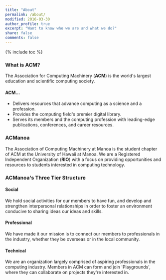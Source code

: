 ```yaml
---
title: "About"
permalink: /about/
modified: 2016-03-30
author_profile: true
excerpt: "Want to know who we are and what we do?"
share: false
comments: false
---
```


{% include toc %}

### What is ACM?

The Association for Computing Machinery (**ACM**) is the world's largest education and scientific computing society.

#### ACM...
* Delivers resources that advance computing as a science and a profession.
* Provides the computing field's premier digital library.
* Serves its members and the computing profession with leading-edge publications, conferences, and career resources.

### ACManoa

The Association of Computing Machinery at Manoa is the student chapter of ACM at the University of Hawaii at Manoa. We are a Registered Independent Organization (**RIO**) with a focus on providing opportunities and resources to students interested in computing technology.


### ACManoa's Three Tier Structure

#### Social

We hold social activities for our members to have fun, and develop and strengthen interpersonal relationships in order to foster an environment conducive to sharing ideas our ideas and skills.


#### Professional

We have made it our mission is to connect our members to professionals in the industry, whether they be overseas or in the local community.


#### Technical

We are an organization largely comprised of aspiring professionals in the computing industry. Members in ACM can form and join 'Playgrounds', where they can collaborate on projects they're interested in.
